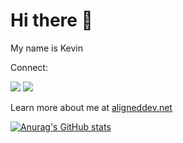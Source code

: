 # Hi there 👋

My name is Kevin

Connect:

<a href="https://www.linkedin.com/in/kevin-logan-30148013//" target="_blank"><img src="https://img.shields.io/badge/linkedin-%230077B5.svg?style=for-the-badge&logo=linkedin&logoColor=white" /></a>
<a href="https://twitter.com/aligneddev" target="_blank"><img src="https://img.shields.io/badge/Twitter-1DA1F2?style=for-the-badge&logo=twitter&logoColor=white" /></a>

Learn more about me at [aligneddev.net](https://www.alignedev.net)

[![Anurag's GitHub stats](https://github-readme-stats.vercel.app/api?username=aligneddev)](https://github.com/aligneddev/github-readme-stats)
